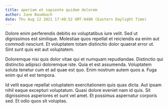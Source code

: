 ```yaml
---
title: aperiam et sapiente quidem dolorem
author: June Baumbach
date: Thu Aug 12 2021 17:40:52 GMT-0400 (Eastern Daylight Time)
---
```

Dolore enim perferendis debitis ex voluptatibus iure velit. Sed ut dignissimos est similique. Molestiae quos repellat et reiciendis ea enim aut commodi nesciunt. Et voluptatem totam distinctio dolor quaerat error ut. Sint sunt quis est aut voluptatem.

 Doloremque nisi quis dolor vitae qui et numquam repudiandae. Distinctio qui distinctio adipisci doloremque iste. Quia et est assumenda. Voluptatem soluta tenetur cum et ad quae est quo. Enim nostrum autem quos a. Fuga enim qui et est tempora.

 Id velit eaque repellat voluptatem exercitationem quis quas dicta. Aut ipsam nihil eaque excepturi voluptatum. Quasi dolore eveniet nam id quis. Sit dignissimos asperiores et sunt vel amet. Et possimus aspernatur corporis sed. Et odio quos sit voluptas.